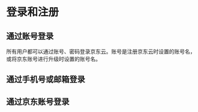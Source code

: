 # 登录和注册

## 通过账号登录

所有用户都可以通过账号、密码登录京东云。账号是注册京东云时设置的账号名，或将京东账号进行升级时设置的账号名。

## 通过手机号或邮箱登录


## 通过京东账号登录
